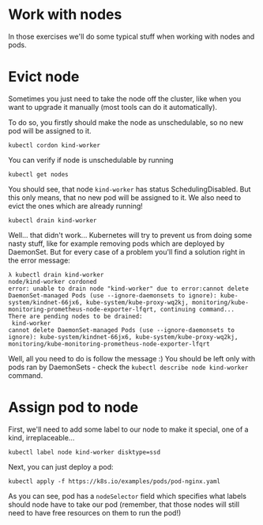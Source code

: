 # Work with nodes

In those exercises we'll do some typical stuff when working with nodes and pods.

# Evict node

Sometimes you just need to take the node off the cluster, like when you want to upgrade it manually (most tools can do it automatically). 

To do so, you firstly should make the node as unschedulable, so no new pod will be assigned to it.
```shell
kubectl cordon kind-worker
```

You can verify if node is unschedulable by running
```shell
kubectl get nodes
```

You should see, that node `kind-worker` has status SchedulingDisabled. But this only means, that no new pod will be assigned to it. We also need to evict the ones which are already running!

```shell
kubectl drain kind-worker
```

Well... that didn't work... Kubernetes will try to prevent us from doing some nasty stuff, like for example removing pods which are deployed by DaemonSet. But for every case of a problem you'll find a solution right in the error message:
```shell
λ kubectl drain kind-worker
node/kind-worker cordoned
error: unable to drain node "kind-worker" due to error:cannot delete DaemonSet-managed Pods (use --ignore-daemonsets to ignore): kube-system/kindnet-66jx6, kube-system/kube-proxy-wq2kj, monitoring/kube-monitoring-prometheus-node-exporter-lfqrt, continuing command...
There are pending nodes to be drained:
 kind-worker
cannot delete DaemonSet-managed Pods (use --ignore-daemonsets to ignore): kube-system/kindnet-66jx6, kube-system/kube-proxy-wq2kj, monitoring/kube-monitoring-prometheus-node-exporter-lfqrt
```

Well, all you need to do is follow the message :) You should be left only with pods ran by DaemonSets - check the `kubectl describe node kind-worker` command.

# Assign pod to node

First, we'll need to add some label to our node to make it special, one of a kind, irreplaceable...

```shell
kubectl label node kind-worker disktype=ssd
```

Next, you can just deploy a pod:

```shell
kubectl apply -f https://k8s.io/examples/pods/pod-nginx.yaml
```

As you can see, pod has a `nodeSelector` field which specifies what labels should node have to take our pod (remember, that those nodes will still need to have free resources on them to run the pod!)